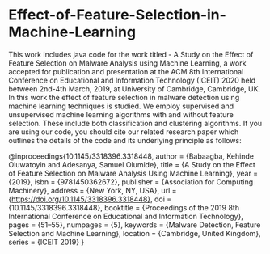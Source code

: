 # Effect-of-Feature-Selection-in-Machine-Learning

This work includes java code for the work titled - A Study on the Effect of Feature Selection on Malware Analysis using Machine Learning, a work accepted for publication and presentation at the ACM 8th International Conference on Educational and Information Technology (ICEIT) 2020 held between 2nd-4th March, 2019, at University of Cambridge, Cambridge, UK.
In this work the effect of feature selection in malware detection using machine learning techniques is studied. We employ supervised and unsupervised machine learning algorithms with and without feature selection. These include both classification and clustering algorithms.
If you are using our code, you should cite our related research paper which outlines the details of the code and its underlying principle as follows:

@inproceedings{10.1145/3318396.3318448,
author = {Babaagba, Kehinde Oluwatoyin and Adesanya, Samuel Olumide},
title = {A Study on the Effect of Feature Selection on Malware Analysis Using Machine Learning},
year = {2019},
isbn = {9781450362672},
publisher = {Association for Computing Machinery},
address = {New York, NY, USA},
url = {https://doi.org/10.1145/3318396.3318448},
doi = {10.1145/3318396.3318448},
booktitle = {Proceedings of the 2019 8th International Conference on Educational and Information Technology},
pages = {51–55},
numpages = {5},
keywords = {Malware Detection, Feature Selection and Machine Learning},
location = {Cambridge, United Kingdom},
series = {ICEIT 2019}
}
